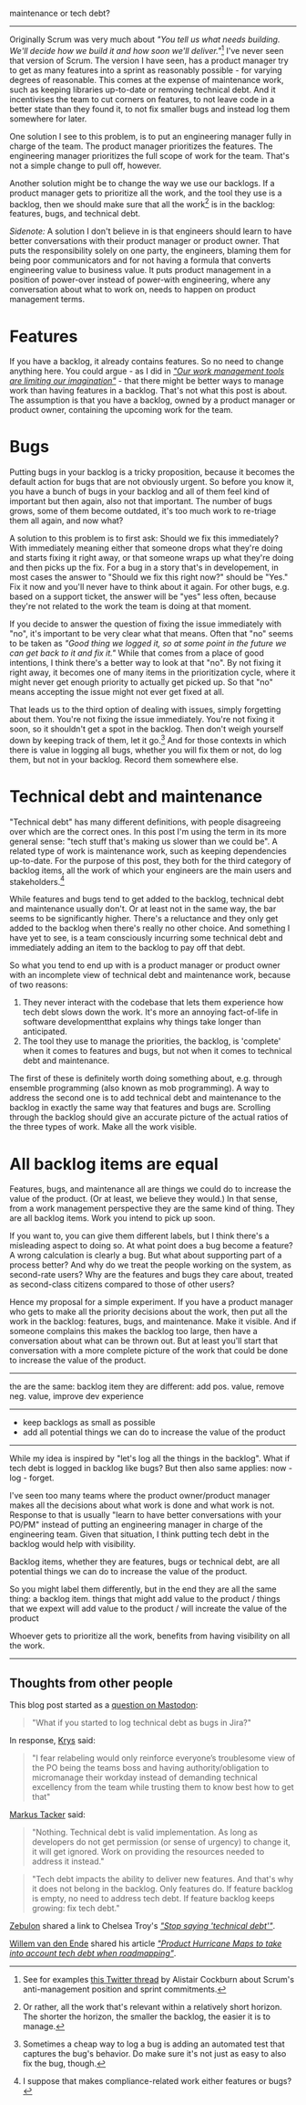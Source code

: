 <!--
.. title: A backlog item is a backlog item is a backlog item
.. slug: a-backlog-item-is-a-backlog-item
.. date: 2023-03-18 10:11:25 UTC+01:00
.. tags: work management, backlog, bugs, tech debt, agile
.. category: work management
.. link: 
.. description: 
.. type: text
-->

maintenance or tech debt?

---

Originally Scrum was very much about *"You tell us what needs building. We'll decide how we build it and how soon we'll deliver."*[^1] I've never seen that version of Scrum. The version I have seen, has a product manager try to get as many features into a sprint as reasonably possible - for varying degrees of reasonable. This comes at the expense of maintenance work, such as keeping libraries up-to-date or removing technical debt. And it incentivises the team to cut corners on features, to not leave code in a better state than they found it, to not fix smaller bugs and instead log them somewhere for later.

[^1]: See for examples [this Twitter thread](https://threadreaderapp.com/thread/1405184303126953987.html) by Alistair Cockburn about Scrum's anti-management position and sprint commitments.

One solution I see to this problem, is to put an engineering manager fully in charge of the team. The product manager prioritizes the features. The engineering manager prioritizes the full scope of work for the team. That's not a simple change to pull off, however.

Another solution might be to change the way we use our backlogs. If a product manager gets to prioritize all the work, and the tool they use is a backlog, then we should make sure that all the work[^2] is in the backlog: features, bugs, and technical debt.

[^2]: Or rather, all the work that's relevant within a relatively short horizon. The shorter the horizon, the smaller the backlog, the easier it is to manage.

<!-- TEASER_END -->

*Sidenote:* A solution I don't believe in is that engineers should learn to have better conversations with their product manager or product owner. That puts the responsibility solely on one party, the engineers, blaming them for being poor communicators and for not having a formula that converts engineering value to business value. It puts product management in a position of power-over instead of power-with engineering, where any conversation about what to work on, needs to happen on product management terms.



# Features

If you have a backlog, it already contains features. So no need to change anything here. You could argue - as I did in [*"Our work management tools are limiting our imagination"*](link://slug/our-work-management-tools-are-limiting-our-imagination) - that there might be better ways to manage work than having features in a backlog. That's not what this post is about. The assumption is that you have a backlog, owned by a product manager or product owner, containing the upcoming work for the team.



# Bugs

Putting bugs in your backlog is a tricky proposition, because it becomes the default action for bugs that are not obviously urgent. So before you know it, you have a bunch of bugs in your backlog and all of them feel kind of important but then again, also not that important. The number of bugs grows, some of them become outdated, it's too much work to re-triage them all again, and now what?

A solution to this problem is to first ask: Should we fix this immediately? With immediately meaning either that someone drops what they're doing and starts fixing it right away, or that someone wraps up what they're doing and then picks up the fix. For a bug in a story that's in developement, in most cases the answer to "Should we fix this right now?" should be "Yes." Fix it now and you'll never have to think about it again. For other bugs, e.g. based on a support ticket, the answer will be "yes" less often, because they're not related to the work the team is doing at that moment.

If you decide to answer the question of fixing the issue immediately with "no", it's important to be very clear what that means. Often that "no" seems to be taken as *"Good thing we logged it, so at some point in the future we can get back to it and fix it."* While that comes from a place of good intentions, I think there's a better way to look at that "no". By not fixing it right away, it becomes one of many items in the prioritization cycle, where it might never get enough priority to actually get picked up. So that "no" means accepting the issue might not ever get fixed at all.

That leads us to the third option of dealing with issues, simply forgetting about them. You're not fixing the issue immediately. You're not fixing it soon, so it shouldn't get a spot in the backlog. Then don't weigh yourself down by keeping track of them, let it go.[^3] And for those contexts in which there is value in logging all bugs, whether you will fix them or not, do log them, but not in your backlog. Record them somewhere else.

[^3]: Sometimes a cheap way to log a bug is adding an automated test that captures the bug's behavior. Do make sure it's not just as easy to also fix the bug, though.


# Technical debt and maintenance

"Technical debt" has many different definitions, with people disagreeing over which are the correct ones. In this post I'm using the term in its more general sense: "tech stuff that's making us slower than we could be". A related type of work is maintenance work, such as keeping dependencies up-to-date. For the purpose of this post, they both for the third category of backlog items, all the work of which your engineers are the main users and stakeholders.[^4]

[^4]: I suppose that makes compliance-related work either features or bugs?

While features and bugs tend to get added to the backlog, technical debt and maintenance usually don't. Or at least not in the same way, the bar seems to be significantly higher. There's a reluctance and they only get added to the backlog when there's really no other choice. And something I have yet to see, is a team consciously incurring some technical debt and immediately adding an item to the backlog to pay off that debt.

So what you tend to end up with is a product manager or product owner with an incomplete view of technical debt and maintenance work, because of two reasons:

1. They never interact with the codebase that lets them experience how tech debt slows down the work. It's more an annoying fact-of-life in software developmentthat explains why things take longer than anticipated.
1. The tool they use to manage the priorities, the backlog, is 'complete' when it comes to features and bugs, but not when it comes to technical debt and maintenance.

The first of these is definitely worth doing something about, e.g. through ensemble programming (also known as mob programming). A way to address the second one is to add technical debt and maintenance to the backlog in exactly the same way that features and bugs are. Scrolling through the backlog should give an accurate picture of the actual ratios of the three types of work. Make all the work visible. 



# All backlog items are equal

Features, bugs, and maintenance all are things we could do to increase the value of the product. (Or at least, we believe they would.) In that sense, from a work management perspective they are the same kind of thing. They are all backlog items. Work you intend to pick up soon.

If you want to, you can give them different labels, but I think there's a misleading aspect to doing so. At what point does a bug become a feature? A wrong calculation is clearly a bug. But what about supporting part of a process better? And why do we treat the people working on the system, as second-rate users? Why are the features and bugs they care about, treated as second-class citizens compared to those of other users?

Hence my proposal for a simple experiment. If you have a product manager who gets to make all the priority decisions about the work, then put all the work in the backlog: features, bugs, and maintenance. Make it visible. And if someone complains this makes the backlog too large, then have a conversation about what can be thrown out. But at least you'll start that conversation with a more complete picture of the work that could be done to increase the value of the product.

---


the are the same: backlog item
they are different: add pos. value, remove neg. value, improve dev experience

---

- keep backlogs as small as possible
- add all potential things we can do to increase the value of the product

---


While my idea is inspired by "let's log all the things in the backlog".
What if tech debt is logged in backlog like bugs? But then also same applies: now - log - forget.

I've seen too many teams where the product owner/product manager makes all the decisions about what work is done and what work is not. Response to that is usually "learn to have better conversations with your PO/PM" instead of putting an engineering manager in charge of the engineering team. Given that situation, I think putting tech debt in the backlog would help with visibility.

Backlog items, whether they are features, bugs or technical debt, are all potential things we can do to increase the value of the product.

So you might label them differently, but in the end they are all the same thing: a backlog item. things that might add value to the product /  things that we expext will add value to the product / will increate the value of the product

Whoever gets to prioritize all the work, benefits from having visibility on all the work.



---

## Thoughts from other people

This blog post started as a [question on Mastodon](https://chaos.social/@joeposaurus/110031968940811638):

> "What if you started to log technical debt as bugs in Jira?"

In response, [Krys](https://chaos.social/@krys@spore.social) said:

> "I fear relabeling would only reinforce everyone’s troublesome view of the PO  being the teams boss and having authority/obligation to micromanage their workday instead of demanding technical excellency from the team while trusting them to know best how to get that"

[Markus Tacker](https://chaos.social/@coderbyheart) said:
> "Nothing. Technical debt is valid implementation. As long as developers do not get permission (or sense of urgency) to change it, it will get ignored. Work on providing the resources needed to address it instead."

> "Tech debt impacts the ability to deliver new features. And that's why it does not belong in the backlog. Only features do. If feature backlog is empty, no need to address tech debt. If feature backlog keeps growing: fix tech debt."

[Zebulon](https://chaos.social/@zebulon@mas.to) shared a link to Chelsea Troy's [*"Stop saying 'technical debt'"*](https://stackoverflow.blog/2023/02/27/stop-saying-technical-debt/).

[Willem van den Ende](https://chaos.social/@mostalive@mastodon.social) shared his article [*"Product Hurricane Maps to take into account tech debt when roadmapping"*](https://www.qwan.eu/2022/03/29/product-hurricane-map.html).
